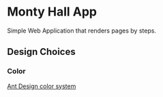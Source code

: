 # Monty Hall App

Simple Web Application that renders pages by steps.

## Design Choices

### Color

[Ant Design color system](https://ant.design/docs/spec/colors)
